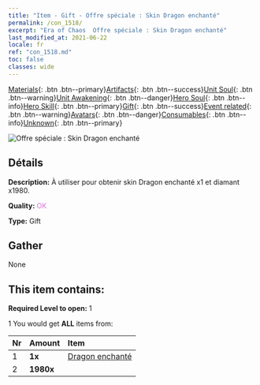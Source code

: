 ```yaml
---
title: "Item - Gift - Offre spéciale : Skin Dragon enchanté"
permalink: /con_1518/
excerpt: "Era of Chaos  Offre spéciale : Skin Dragon enchanté"
last_modified_at: 2021-06-22
locale: fr
ref: "con_1518.md"
toc: false
classes: wide
---
```

 [Materials](/ItemsFR/){: .btn .btn--primary}[Artifacts](/ItemsFR/Artifacts/){: .btn .btn--success}[Unit Soul](/ItemsFR/UnitSoul/){: .btn .btn--warning}[Unit Awakening](/ItemsFR/UnitAwakening/){: .btn .btn--danger}[Hero Soul](/ItemsFR/HeroSoul/){: .btn .btn--info}[Hero Skill](/ItemsFR/HeroSkill/){: .btn .btn--primary}[Gift](/ItemsFR/Gift/){: .btn .btn--success}[Event related](/ItemsFR/Events/){: .btn .btn--warning}[Avatars](/ItemsFR/Avatars/){: .btn .btn--danger}[Consumables](/ItemsFR/Consumables/){: .btn .btn--info}[Unknown](/ItemsFR/Unknown/){: .btn .btn--primary}

 ![Offre spéciale : Skin Dragon enchanté](/images/t/i_907132.png)

## Détails
 **Description:** À utiliser pour obtenir skin Dragon enchanté x1 et diamant x1980.

 **Quality:** <span style="color: #DA70D6">OK</span>

 **Type:** Gift

## Gather

  None

## This item contains:

 **Required Level to open:** 1

 1 You would get **ALL** items  from:

  | Nr | Amount |     Item    |
  |:---|:-------|:------------|
  | 1 |  **1x** | [Dragon enchanté](/ItemsFR/con_1073/) |  | 
  | 2 |  **1980x** | <i class="fas fa-gem"/> |  | 
